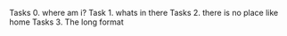 Tasks 0. where am i?
Task 1. whats in there
Tasks 2. there is no place like home
Tasks 3. The long format
